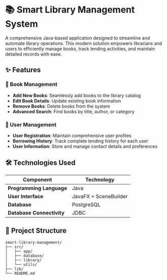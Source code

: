 # 📚 Smart Library Management System

A comprehensive Java-based application designed to streamline and automate library operations. This modern solution empowers librarians and users to efficiently manage books, track lending activities, and maintain detailed records with ease.

## ✨ Features

### 📖 Book Management
- **Add New Books**: Seamlessly add books to the library catalog
- **Edit Book Details**: Update existing book information
- **Remove Books**: Delete books from the system
- **Advanced Search**: Find books by title, author, or category

### 👥 User Management
- **User Registration**: Maintain comprehensive user profiles
- **Borrowing History**: Track complete lending history for each user
- **User Information**: Store and manage contact details and preferences

## 🛠️ Technologies Used

| Component | Technology |
|-----------|------------|
| **Programming Language** | Java |
| **User Interface** | JavaFX + SceneBuilder |
| **Database** | PostgreSQL |
| **Database Connectivity** | JDBC |

## 📁 Project Structure

```
smart-library-management/
├── src/
│   ├── app/
│   ├── database/
│   ├── library/
│   └── utils/
├── lib/
└── README.md
```
